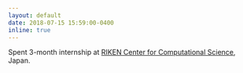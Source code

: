 ```yaml
---
layout: default
date: 2018-07-15 15:59:00-0400
inline: true
---
```


Spent 3-month internship at [RIKEN Center for Computational Science](https://www.riken.jp/en/research/labs/r-ccs/), Japan.